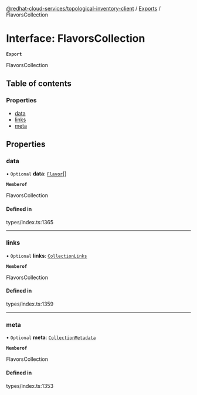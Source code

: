 [@redhat-cloud-services/topological-inventory-client](../README.md) / [Exports](../modules.md) / FlavorsCollection

# Interface: FlavorsCollection

**`Export`**

FlavorsCollection

## Table of contents

### Properties

- [data](FlavorsCollection.md#data)
- [links](FlavorsCollection.md#links)
- [meta](FlavorsCollection.md#meta)

## Properties

### data

• `Optional` **data**: [`Flavor`](Flavor.md)[]

**`Memberof`**

FlavorsCollection

#### Defined in

types/index.ts:1365

___

### links

• `Optional` **links**: [`CollectionLinks`](CollectionLinks.md)

**`Memberof`**

FlavorsCollection

#### Defined in

types/index.ts:1359

___

### meta

• `Optional` **meta**: [`CollectionMetadata`](CollectionMetadata.md)

**`Memberof`**

FlavorsCollection

#### Defined in

types/index.ts:1353
